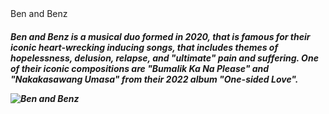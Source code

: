 <!DOCTYPE html>
<HTML>
  <head>Ben and Benz</head>
<body>
  <h5>
  <p> Ben and Benz is a musical duo formed in 2020, that is famous for their iconic heart-wrecking inducing songs, that includes themes of hopelessness, delusion, relapse, and "ultimate" pain and suffering. One of their iconic compositions are "Bumalik Ka Na Please" and "Nakakasawang Umasa" from their 2022 album "One-sided Love".</p>
  <img src= "https://i.postimg.cc/cJ1Ywm5n/Ben-and-Benz.jpg" alt= "Ben and Benz">
</body>
</HTML>
